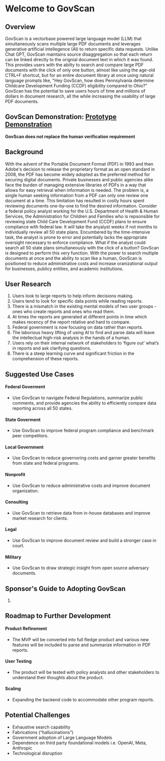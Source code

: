 # Welcome to GovScan

## Overview
GovScan is a vectorbase powered large language model (LLM) that simultaneously scans multiple large PDF documents and leverages generative artificial intellegence (AI) to return specific data requests. Unlike Chat GPT, GovScan maintains source disaggregation so that each return can be linked directly to the orignial document text in which it was found. This provides users with the abilty to search and compare large PDF documents with the click of only one button, almost like using the age-old CTRL+F shortcut, but for an entire document library at once using natural language prompts like, "Hey GovScan, how does Pennsylvania determine Childcare Development Funding (CCDF) eligibility compared to Ohio?" GovScan has the potential to save users hours of time and millions of dollars in document research, all the while increasing the usability of large PDF documents.

## GovScan Demonstration: <a href="https://youtu.be/xSBFVVNNgTY" target="_blank">Prototype Demonstration</a>
**GovScan does not replace the human verification requirement**

## Background
With the advent of the Portable Document Format (PDF) in 1993 and then Adobe's decision to release the proprietary format as an open standard in 2008, the PDF has become widely adopted as the preferred method for securing digital documents. Private businesses and public agencies alike face the burden of managing extensive libraries of PDFs in a way that allows for easy retrieval when information is needed. The problem is, a single human seeking information from a PDF can only one review one document at a time. This limitation has resulted in costly hours spent reviewing documents one-by-one to find the desired information. Consider a federal policy analyst working for the U.S. Department of Health & Human Services, the Administration for Children and Families who is repsonsible for reviewing state Child Care Development Fund (CCDF) plans to ensure compliance with federal law. It will take the anyalyst weeks if not months to individually review all 50 state plans. Encumbered by the time-intensive task, the analyst is prone to error and potentially lacks the appropriate oversight necessary to enforce compliance. What if the analyst could search all 50 state plans simultaneously with the click of a button? GovScan is designed to perform this very function. With the power to search multiple documents at once and the ability to scan like a human, GovScan is positioned to reduce administrative costs and increase oranizational output for businesses, publicy entities, and academic institutions.

## User Research
1. Users look to large reports to help inform decisions making.
2. Users tend to look for specific data points while reading reports.
3. There is a mismatch in the existing mental models of two user groups - ones who create reports and ones who read them.
4. At times the reports are generated at different points in time which makes recency of the report relative and hard to compare.
5. Federal government is now focusing on data rather than reports.
6. The laborious heavy lifting of using AI to find and parse data will leave the intellectual high-risk analysis in the hands of a human.
7. Users rely on their internal network of stakeholders to ‘figure out’ what’s in reports and ask clarifying questions.
8. There is a steep learning curve and significant friction in the comprehension of these reports.

## Suggested Use Cases 
#### Federal Goverment
* Use GovScan to navigate Federal Regulations, summarize public comments, and provide agencies the ability to efficiently compare data reporting across all 50 states.
#### State Goverment
* Use GovScan to improve federal program compliance and benchmark peer competitors. 
#### Local Government
* Use GovScan to reduce governoring costs and garner greater benefits from state and federal programs.
#### Nonprofit
* Use GovScan to reduce administrative costs and improve document organization. 
#### Consulting
* Use GovScan to retrieve data from in-house databases and improve market research for clients.  
#### Legal
* Use GovScan to improve document review and build a stronger case in court.
#### Military
* Use GovScan to draw strategic insight from open source adversary documents. 

## Sponsor's Guide to Adopting GovScan
1. 

## Roadmap to Further Development
#### Product Refinement
* The MVP will be converted into full fledge product and various new features will be included to parse and summarize information in PDF reports.
#### User Testing
* The product will be tested with policy analysts and other stakeholders to understand their thoughts about the product.
#### Scaling
* Expanding the backend code to accommodate other program reports.

## Potential Challenges
* Exhaustive search capability
* Fabrications (“hallucinations”)
* Government adoption of Large Language Models
* Dependence on third party foundational models i.e. OpenAI, Meta, Anthropic
* Technological disruption

